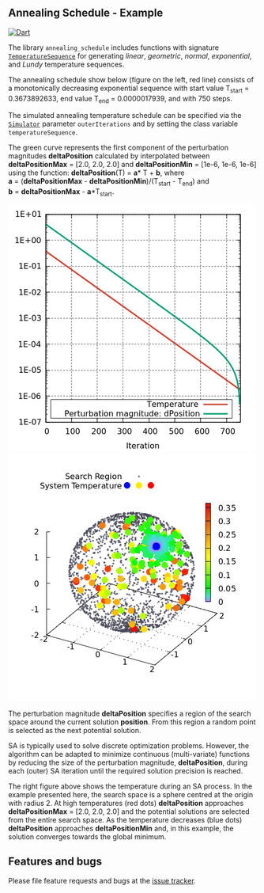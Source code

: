 ##  Annealing Schedule - Example
[![Dart](https://github.com/simphotonics/simulated_annealing/actions/workflows/dart.yml/badge.svg)](https://github.com/simphotonics/simulated_annealing/actions/workflows/dart.yml)

The library `annealing_schedule` includes functions with signature
[`TemperatureSequence`][TemperatureSequence] for generating
*linear*, *geometric*, *normal*, *exponential*, and *Lundy*
temperature sequences.

The annealing schedule show below (figure on the left, red line) consists of a monotonically decreasing exponential sequence with start value T<sub>start</sub> = 0.3673892633, end value T<sub>end</sub> = 0.0000017939, and with 750 steps.

The simulated annealing temperature schedule can be specified via the [`Simulator`][SimulatorClass] parameter `outerIterations` and by setting the class variable `temperatureSequence`.

The green curve represents the first component of the perturbation magnitudes **deltaPosition**
calculated by interpolated between **deltaPositionMax**&nbsp;=&nbsp;\[2.0,&nbsp;2.0,&nbsp;2.0\]
and **deltaPositionMin**&nbsp;=&nbsp;\[1e-6,&nbsp;1e-6,&nbsp;1e-6\] using the
function: **deltaPosition**(T)&nbsp;=&nbsp;**a**\*&nbsp;T&nbsp;+&nbsp;**b**,
where **a**&nbsp;=&nbsp;(**deltaPositionMax**&nbsp;-&nbsp;**deltaPositionMin**)/(T<sub>start</sub>&nbsp;-&nbsp;T<sub>end</sub>)
and **b**&nbsp;=&nbsp;**deltaPositionMax**&nbsp;-&nbsp;**a**\*T<sub>start</sub>.

![Annealing Schedule](https://raw.githubusercontent.com/simphotonics/simulated_annealing/main/images/annealing_schedule.png)
![Temperature 3D](https://raw.githubusercontent.com/simphotonics/simulated_annealing/main/images/temperature.png)

The perturbation magnitude **deltaPosition** specifies a region of the search space around
the current solution **position**. From this region a random point is selected as the
next potential solution.

SA is typically used to solve discrete optimization problems.
However, the algorithm can be adapted to minimize continuous (multi-variate) functions by reducing the size of the
perturbation magnitude, **deltaPosition**, during each (outer) SA iteration until the required solution precision
is reached.

The right figure above shows the temperature during an SA process. In the example presented here, the search space is a
sphere centred at the origin with radius 2.
At high temperatures (red dots) **deltaPosition** approaches **deltaPositionMax**&nbsp;=&nbsp;\[2.0,&nbsp;2.0,&nbsp;2.0\]
and the potential solutions are selected from the entire search space.
As the temperature decreases (blue dots) **deltaPosition** approaches **deltaPositionMin** and,
in this example, the solution converges towards the global minimum.

## Features and bugs
Please file feature requests and bugs at the [issue tracker].

[issue tracker]: https://github.com/simphotonics/simulated_annealing/issues

[SimulatorClass]: https://pub.dev/documentation/simulated_annealing/latest/simulated_annealing/Simulator-class.html

[TemperatureSequence]: https://pub.dev/documentation/simulated_annealing/latest/simulated_annealing/TemperatureSequence.html
